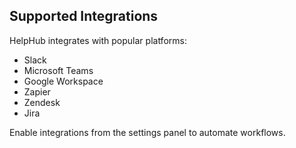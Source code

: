 ## Supported Integrations

HelpHub integrates with popular platforms:
- Slack
- Microsoft Teams
- Google Workspace
- Zapier
- Zendesk
- Jira

Enable integrations from the settings panel to automate workflows.
